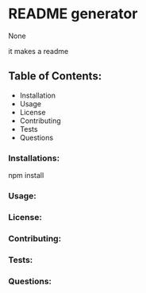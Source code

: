# README generator 
None

it makes a readme
## Table of Contents:
* Installation
* Usage
* License
* Contributing
* Tests
* Questions

### Installations:
npm install

### Usage:


### License:


### Contributing:


### Tests:


### Questions:

    
    